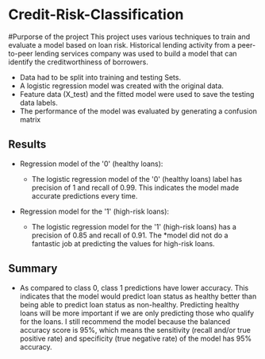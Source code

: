 # Credit-Risk-Classification

#Purporse of the project
This project uses various techniques to train and evaluate a model based on loan risk. Historical lending activity from a peer-to-peer lending services company was used to build a model that can identify the creditworthiness of borrowers.

* Data had to be split into training and testing Sets.
* A logistic regression model was created with the original data.
* Feature data (X_test) and the fitted model were used to save the testing data labels.
* The performance of the model was evaluated by generating a confusion matrix

## Results

* Regression model of the '0' (healthy loans):
  * The logistic regression model of the '0' (healthy loans) label has precision of 1 and recall of 0.99. This indicates the model made accurate predictions every time. 

* Regression model for the '1' (high-risk loans):
  * The logistic regression model for the '1' (high-risk loans) has a precision of 0.85 and recall of 0.91. The *model did not do a fantastic job at predicting the values for high-risk loans.

## Summary

* As compared to class 0, class 1 predictions have lower accuracy. This indicates that the model would predict loan status as healthy better than being able to predict loan status as non-healthy. Predicting healthy loans will be more important if we are only predicting those who qualify for the loans. I still recommend the model because the balanced accuracy score is 95%, which means the sensitivity (recall and/or true positive rate) and specificity (true negative rate) of the model has 95% accuracy.
